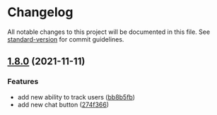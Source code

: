 # Changelog

All notable changes to this project will be documented in this file. See [standard-version](https://github.com/conventional-changelog/standard-version) for commit guidelines.

## [1.8.0](https://github.com/Lughnizaid/automatic-commit/compare/v1.7.0...v1.8.0) (2021-11-11)


### Features

* add new ability to track users ([bb8b5fb](https://github.com/Lughnizaid/automatic-commit/commit/bb8b5fb59951ea5c914a8f4a37935b528cae9713))
* add new chat button ([274f366](https://github.com/Lughnizaid/automatic-commit/commit/274f36646d13ff0c9469535c7db9982d81e82474))
